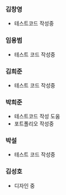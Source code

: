 ### 김창영
- 테스트코드 작성중


### 임용범
- 테스트 코드 작성중

### 김희준
- 테스트 코드 작성중

### 박희준
- 테스트코드 작성 도움
- 포트폴리오 작성중

### 박설 
- 테스트 코드 작성중

### 김성호
- 디자인 중











